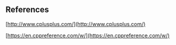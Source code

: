 ## References

[http://www.cplusplus.com/](http://www.cplusplus.com/)

[https://en.cppreference.com/w/](https://en.cppreference.com/w/)
